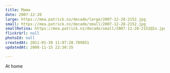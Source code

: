 ```yaml
---
title: Mama
date: 2007-12-28
large: https://mea.patrick.nz/decade/large/2007-12-28-2152.jpg
small: https://mea.patrick.nz/decade/small/2007-12-28-2152.jpg
smallRetina: https://mea.patrick.nz/decade/small/2007-12-28-2152@2x.jpg
flickrUrl: null
photoId: null
createdAt: 2011-01-30 11:07:20.789851
updatedAt: 2008-11-15 22:30:35

---
```

At home
